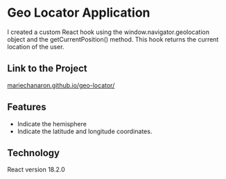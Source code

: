 # Geo Locator Application

I created a custom React hook using the window.navigator.geolocation object and the getCurrentPosition() method.
This hook returns the current location of the user.

## Link to the Project
[mariechanaron.github.io/geo-locator/](mariechanaron.github.io/geo-locator/)

## Features
- Indicate the hemisphere
- Indicate the latitude and longitude coordinates.

## Technology
React version 18.2.0